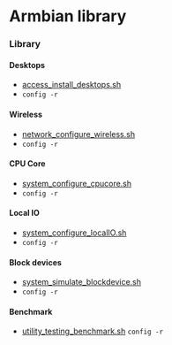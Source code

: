 # Armbian library



### Library 
#### Desktops 
- [access_install_desktops.sh](https://github.com/Tearran/configng/blob/main/lib/config/access_install_desktops.sh)
- `config -r `

#### Wireless 
- [network_configure_wireless.sh](https://github.com/Tearran/configng/blob/main/lib/config/network_configure_wireless.sh)
- `config -r `

#### CPU Core 
- [system_configure_cpucore.sh](https://github.com/Tearran/configng/blob/main/lib/config/system_configure_cpucore.sh)
- `config -r `

#### Local IO 
- [system_configure_localIO.sh](https://github.com/Tearran/configng/blob/main/lib/config/system_configure_localIO.sh)
- `config -r `

#### Block devices 
- [system_simulate_blockdevice.sh](https://github.com/Tearran/configng/blob/main/lib/config/system_simulate_blockdevice.sh)
- `config -r `

#### Benchmark 
- [utility_testing_benchmark.sh](https://github.com/Tearran/configng/blob/main/lib/config/utility_testing_benchmark.sh)
`config -r `
